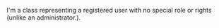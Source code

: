 I'm a class representing a registered user with no special role or rights (unlike an administrator.).
